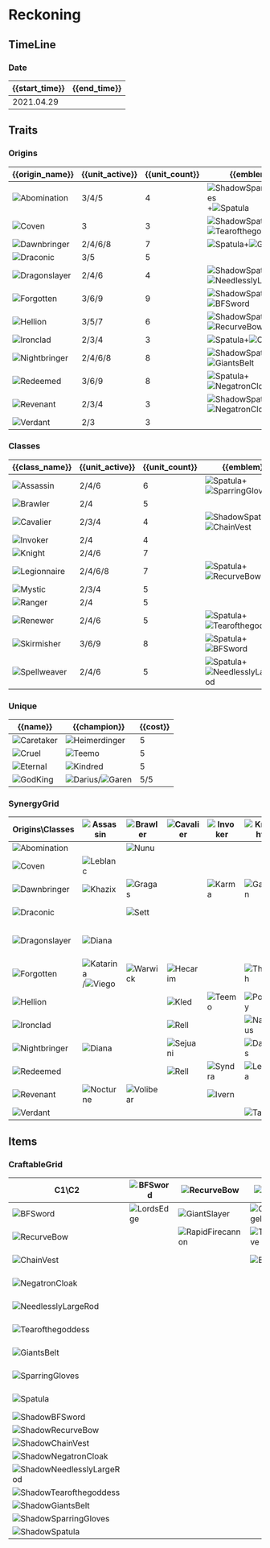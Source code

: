 # Reckoning

## TimeLine
### Date
| {{start_time}} | {{end_time}} |
| -              | -            |
| 2021.04.29     |              |

## Traits
### Origins
| {{origin_name}}                                                    | {{unit_active}} | {{unit_count}} | {{emblem}}                                                                                                                    | {{desc}} |
| -                                                                  | -               | -              | -                                                                                                                             | -        |
| ![Abomination](../tfttraits/icon/set5/ShadowYoumuusGhostblade.png) | 3/4/5           | 4              | ![ShadowSparringGloves](../tftitems/icon/set5/ShadowSparringGloves.png)+![Spatula](../tftitems/icon/set5/Spatula.png)         |          |
| ![Coven](../tfttraits/icon/set5/ShadowMagesCap.png)                | 3               | 3              | ![ShadowSpatula](../tftitems/icon/set5/ShadowSpatula.png)+![Tearofthegoddess](../tftitems/icon/set5/Tearofthegoddess.png)     |          |
| ![Dawnbringer](../tfttraits/icon/set5/WarlordsBanner.png)          | 2/4/6/8         | 7              | ![Spatula](../tftitems/icon/set5/Spatula.png)+![GiantsBelt](../tftitems/icon/set5/GiantsBelt.png)                             |          |
| ![Draconic](../tfttraits/icon/set5/Draconic.svg)                   | 3/5             | 5              |                                                                                                                               |          |
| ![Dragonslayer](../tfttraits/icon/set5/ShadowMantleofDusk.png)     | 2/4/6           | 4              | ![ShadowSpatula](../tftitems/icon/set5/ShadowSpatula.png)+![NeedlesslyLargeRod](../tftitems/icon/set5/NeedlesslyLargeRod.png) |          |
| ![Forgotten](../tfttraits/icon/set5/ShadowSwordoftheDivine.png)    | 3/6/9           | 9              | ![ShadowSpatula](../tftitems/icon/set5/ShadowSpatula.png)+![BFSword](../tftitems/icon/set5/BFSword.png)                       |          |
| ![Hellion](../tfttraits/icon/set5/ShadowDuelistsZeal.png)          | 3/5/7           | 6              | ![ShadowSpatula](../tftitems/icon/set5/ShadowSpatula.png)+![RecurveBow](../tftitems/icon/set5/RecurveBow.png)                 |          |
| ![Ironclad](../tfttraits/icon/set5/VanguardsCuirass.png)           | 2/3/4           | 3              | ![Spatula](../tftitems/icon/set5/Spatula.png)+![ChainVest](../tftitems/icon/set5/ChainVest.png)                               |          |
| ![Nightbringer](../tfttraits/icon/set5/ShadowWarlordsBanner.png)   | 2/4/6/8         | 8              | ![ShadowSpatula](../tftitems/icon/set5/ShadowSpatula.png)+![GiantsBelt](../tftitems/icon/set5/GiantsBelt.png)                 |          |
| ![Redeemed](../tfttraits/icon/set5/ElderwoodHeirloom.png)          | 3/6/9           | 8              | ![Spatula](../tftitems/icon/set5/Spatula.png)+![NegatronCloak](../tftitems/icon/set5/NegatronCloak.png)                       |          |
| ![Revenant](../tfttraits/icon/set5/ShadowElderwoodHeirloom.png)    | 2/3/4           | 3              | ![ShadowSpatula](../tftitems/icon/set5/ShadowSpatula.png)+![NegatronCloak](../tftitems/icon/set5/NegatronCloak.png)           |          |
| ![Verdant](../tfttraits/icon/set5/Verdant.svg)                     | 2/3             | 3              |                                                                                                                               |          |

### Classes
| {{class_name}}                                                 | {{unit_active}} | {{unit_count}} | {{emblem}}                                                                                                        | {{desc}} |
| -                                                              | -               | -              | -                                                                                                                 | -        |
| ![Assassin](../tfttraits/icon/set5/YoumuusGhostblade.png)      | 2/4/6           | 6              | ![Spatula](../tftitems/icon/set5/Spatula.png)+![SparringGloves](../tftitems/icon/set5/SparringGloves.png)         |          |
| ![Brawler](../tfttraits/icon/set5/Brawler.svg)                 | 2/4             | 5              |                                                                                                                   |          |
| ![Cavalier](../tfttraits/icon/set5/ShadowVanguardsCuirass.png) | 2/3/4           | 4              | ![ShadowSpatula](../tftitems/icon/set5/ShadowSpatula.png)+![ChainVest](../tftitems/icon/set5/ChainVest.png)       |          |
| ![Invoker](../tfttraits/icon/set5/Invoker.svg)                 | 2/4             | 4              |                                                                                                                   |          |
| ![Knight](../tfttraits/icon/set5/Knight.svg)                   | 2/4/6           | 7              |                                                                                                                   |          |
| ![Legionnaire](../tfttraits/icon/set5/DuelistsZeal.png)        | 2/4/6/8         | 7              | ![Spatula](../tftitems/icon/set5/Spatula.png)+![RecurveBow](../tftitems/icon/set5/RecurveBow.png)                 |          |
| ![Mystic](../tfttraits/icon/set5/Mystic.svg)                   | 2/3/4           | 5              |                                                                                                                   |          |
| ![Ranger](../tfttraits/icon/set5/Ranger.svg)                   | 2/4             | 5              |                                                                                                                   |          |
| ![Renewer](../tfttraits/icon/set5/MagesCap.png)                | 2/4/6           | 5              | ![Spatula](../tftitems/icon/set5/Spatula.png)+![Tearofthegoddess](../tftitems/icon/set5/Tearofthegoddess.png)     |          |
| ![Skirmisher](../tfttraits/icon/set5/SwordoftheDivine.png)     | 3/6/9           | 8              | ![Spatula](../tftitems/icon/set5/Spatula.png)+![BFSword](../tftitems/icon/set5/BFSword.png)                       |          |
| ![Spellweaver](../tfttraits/icon/set5/MantleofDusk.png)        | 2/4/6           | 5              | ![Spatula](../tftitems/icon/set5/Spatula.png)+![NeedlesslyLargeRod](../tftitems/icon/set5/NeedlesslyLargeRod.png) |          |

### Unique
| {{name}}                                           | {{champion}}                                                                                  | {{cost}} |
| -                                                  | -                                                                                             | -        |
| ![Caretaker](../tfttraits/icon/set5/Caretaker.svg) | ![Heimerdinger](../tftchampions/icon/set5/Heimerdinger.png)                                   | 5        |
| ![Cruel](../tfttraits/icon/set5/Cruel.svg)         | ![Teemo](../tftchampions/icon/set5/Teemo.png)                                                 | 5        |
| ![Eternal](../tfttraits/icon/set5/Eternal.svg)     | ![Kindred](../tftchampions/icon/set5/Kindred.png)                                             | 5        |
| ![GodKing](../tfttraits/icon/set5/GodKing.svg)     | ![Darius](../tftchampions/icon/set5/Darius.png)/![Garen](../tftchampions/icon/set5/Garen.png) | 5/5      |

### SynergyGrid
| Origins\Classes                                                    | ![Assassin](../tfttraits/icon/set5/YoumuusGhostblade.png)                                         | ![Brawler](../tfttraits/icon/set5/Brawler.svg)      | ![Cavalier](../tfttraits/icon/set5/ShadowVanguardsCuirass.png) | ![Invoker](../tfttraits/icon/set5/Invoker.svg)  | ![Knight](../tfttraits/icon/set5/Knight.svg)        | ![Legionnaire](../tfttraits/icon/set5/DuelistsZeal.png)                                       | ![Mystic](../tfttraits/icon/set5/Mystic.svg)      | ![Ranger](../tfttraits/icon/set5/Ranger.svg)        | ![Renewer](../tfttraits/icon/set5/MagesCap.png)             | ![Skirmisher](../tfttraits/icon/set5/SwordoftheDivine.png)                                            | ![Spellweaver](../tfttraits/icon/set5/MantleofDusk.png) |
| -                                                                  | -                                                                                                 | -                                                   | -                                                              | -                                               | -                                                   | -                                                                                             | -                                                 | -                                                   | -                                                           | -                                                                                                     | -                                                       |
| ![Abomination](../tfttraits/icon/set5/ShadowYoumuusGhostblade.png) |                                                                                                   | ![Nunu](../tftchampions/icon/set5/Nunu.png)         |                                                                |                                                 |                                                     | ![Kalista](../tftchampions/icon/set5/Kalista.png)                                             | ![Ryze](../tftchampions/icon/set5/Ryze.png)       |                                                     |                                                             |                                                                                                       | ![Brand](../tftchampions/icon/set5/Brand.png)           |
| ![Coven](../tfttraits/icon/set5/ShadowMagesCap.png)                | ![Leblanc](../tftchampions/icon/set5/Leblanc.png)                                                 |                                                     |                                                                |                                                 |                                                     |                                                                                               | ![Morgana](../tftchampions/icon/set5/Morgana.png) |                                                     | ![Lissandra](../tftchampions/icon/set5/Lissandra.png)       |                                                                                                       |                                                         |
| ![Dawnbringer](../tfttraits/icon/set5/WarlordsBanner.png)          | ![Khazix](../tftchampions/icon/set5/Khazix.png)                                                   | ![Gragas](../tftchampions/icon/set5/Gragas.png)     |                                                                | ![Karma](../tftchampions/icon/set5/Karma.png)   | ![Garen](../tftchampions/icon/set5/Garen.png)       | ![Riven](../tftchampions/icon/set5/Riven.png)                                                 |                                                   |                                                     | ![Soraka](../tftchampions/icon/set5/Soraka.png)             | ![Nidalee](../tftchampions/icon/set5/Nidalee.png)                                                     |                                                         |
| ![Draconic](../tfttraits/icon/set5/Draconic.svg)                   |                                                                                                   | ![Sett](../tftchampions/icon/set5/Sett.png)         |                                                                |                                                 |                                                     |                                                                                               |                                                   | ![Ashe](../tftchampions/icon/set5/Ashe.png)         | ![Heimerdinger](../tftchampions/icon/set5/Heimerdinger.png) | ![Udyr](../tftchampions/icon/set5/Udyr.png)                                                           | ![Zyra](../tftchampions/icon/set5/Zyra.png)             |
| ![Dragonslayer](../tfttraits/icon/set5/ShadowMantleofDusk.png)     | ![Diana](../tftchampions/icon/set5/Diana.png)                                                     |                                                     |                                                                |                                                 |                                                     | ![Mordekaiser](../tftchampions/icon/set5/Mordekaiser.png)                                     |                                                   |                                                     |                                                             | ![Pantheon](../tftchampions/icon/set5/Pantheon.png)/![Trundle](../tftchampions/icon/set5/Trundle.png) |                                                         |
| ![Forgotten](../tfttraits/icon/set5/ShadowSwordoftheDivine.png)    | ![Katarina](../tftchampions/icon/set5/Katarina.png)/![Viego](../tftchampions/icon/set5/Viego.jpg) | ![Warwick](../tftchampions/icon/set5/Warwick.png)   | ![Hecarim](../tftchampions/icon/set5/Hecarim.jpg)              |                                                 | ![Thresh](../tftchampions/icon/set5/Thresh.jpg)     | ![Draven](../tftchampions/icon/set5/Draven.png)                                               | ![Ryze](../tftchampions/icon/set5/Ryze.png)       | ![Vayne](../tftchampions/icon/set5/Vayne.png)       |                                                             | ![Viego](../tftchampions/icon/set5/Viego.jpg)                                                         | ![Viktor](../tftchampions/icon/set5/Viktor.png)         |
| ![Hellion](../tfttraits/icon/set5/ShadowDuelistsZeal.png)          |                                                                                                   |                                                     | ![Kled](../tftchampions/icon/set5/Kled.png)                    | ![Teemo](../tftchampions/icon/set5/Teemo.png)   | ![Poppy](../tftchampions/icon/set5/Poppy.png)       |                                                                                               | ![Lulu](../tftchampions/icon/set5/Lulu.png)       |                                                     |                                                             | ![Kennen](../tftchampions/icon/set5/Kennen.png)                                                       | ![Ziggs](../tftchampions/icon/set5/Ziggs.png)           |
| ![Ironclad](../tfttraits/icon/set5/VanguardsCuirass.png)           |                                                                                                   |                                                     | ![Rell](../tftchampions/icon/set5/Rell.png)                    |                                                 | ![Nautilus](../tftchampions/icon/set5/Nautilus.png) |                                                                                               |                                                   |                                                     |                                                             | ![Jax](../tftchampions/icon/set5/Jax.png)                                                             |                                                         |
| ![Nightbringer](../tfttraits/icon/set5/ShadowWarlordsBanner.png)   | ![Diana](../tftchampions/icon/set5/Diana.png)                                                     |                                                     | ![Sejuani](../tftchampions/icon/set5/Sejuani.png)              |                                                 | ![Darius](../tftchampions/icon/set5/Darius.png)     | ![Yasuo](../tftchampions/icon/set5/Yasuo.png)                                                 | ![Morgana](../tftchampions/icon/set5/Morgana.png) | ![Aphelios](../tftchampions/icon/set5/Aphelios.png) | ![Vladimir](../tftchampions/icon/set5/Vladimir.png)         | ![LeeSin](../tftchampions/icon/set5/LeeSin.png)                                                       |                                                         |
| ![Redeemed](../tfttraits/icon/set5/ElderwoodHeirloom.png)          |                                                                                                   |                                                     | ![Rell](../tftchampions/icon/set5/Rell.png)                    | ![Syndra](../tftchampions/icon/set5/Syndra.png) | ![Leona](../tftchampions/icon/set5/Leona.png)       | ![Aatrox](../tftchampions/icon/set5/Aatrox.png)/![Kayle](../tftchampions/icon/set5/Kayle.png) | ![Lux](../tftchampions/icon/set5/Lux.png)         | ![Varus](../tftchampions/icon/set5/Varus.png)       |                                                             |                                                                                                       | ![Velkoz](../tftchampions/icon/set5/Velkoz.png)         |
| ![Revenant](../tfttraits/icon/set5/ShadowElderwoodHeirloom.png)    | ![Nocturne](../tftchampions/icon/set5/Nocturne.png)                                               | ![Volibear](../tftchampions/icon/set5/Volibear.png) |                                                                | ![Ivern](../tftchampions/icon/set5/Ivern.png)   |                                                     |                                                                                               |                                                   |                                                     | ![Ivern](../tftchampions/icon/set5/Ivern.png)               |                                                                                                       |                                                         |
| ![Verdant](../tfttraits/icon/set5/Verdant.svg)                     |                                                                                                   |                                                     |                                                                |                                                 | ![Taric](../tftchampions/icon/set5/Taric.png)       | ![Kayle](../tftchampions/icon/set5/Kayle.png)                                                 |                                                   | ![Ashe](../tftchampions/icon/set5/Ashe.png)         |                                                             |                                                                                                       |                                                         |

## Items
### CraftableGrid
| C1\C2                                                                           | ![BFSword](../tftitems/icon/set5/BFSword.png)     | ![RecurveBow](../tftitems/icon/set5/RecurveBow.png)           | ![ChainVest](../tftitems/icon/set5/ChainVest.png)         | ![NegatronCloak](../tftitems/icon/set5/NegatronCloak.png)       | ![NeedlesslyLargeRod](../tftitems/icon/set5/NeedlesslyLargeRod.png)       | ![Tearofthegoddess](../tftitems/icon/set5/Tearofthegoddess.png) | ![GiantsBelt](../tftitems/icon/set5/GiantsBelt.png)         | ![SparringGloves](../tftitems/icon/set5/SparringGloves.png) | ![Spatula](../tftitems/icon/set5/Spatula.png)                     | ![ShadowBFSword](../tftitems/icon/set5/ShadowBFSword.png)       | ![ShadowRecurveBow](../tftitems/icon/set5/ShadowRecurveBow.png) | ![ShadowChainVest](../tftitems/icon/set5/ShadowChainVest.png)               | ![ShadowNegatronCloak](../tftitems/icon/set5/ShadowNegatronCloak.png)       | ![ShadowNeedlesslyLargeRod](../tftitems/icon/set5/ShadowNeedlesslyLargeRod.png) | ![ShadowTearofthegoddess](../tftitems/icon/set5/ShadowTearofthegoddess.png) | ![ShadowGiantsBelt](../tftitems/icon/set5/ShadowGiantsBelt.png)     | ![ShadowSparringGloves](../tftitems/icon/set5/ShadowSparringGloves.png)       | ![ShadowSpatula](../tftitems/icon/set5/ShadowSpatula.png)                     |
| -                                                                               | -                                                 | -                                                             | -                                                         | -                                                               | -                                                                         | -                                                               | -                                                           | -                                                           | -                                                                 | -                                                               | -                                                               | -                                                                           | -                                                                           | -                                                                               | -                                                                           | -                                                                   | -                                                                             | -                                                                             |
| ![BFSword](../tftitems/icon/set5/BFSword.png)                                   | ![LordsEdge](../tftitems/icon/set5/LordsEdge.png) | ![GiantSlayer](../tftitems/icon/set5/GiantSlayer.png)         | ![GuardianAngel](../tftitems/icon/set5/GuardianAngel.png) | ![Bloodthirster](../tftitems/icon/set5/Bloodthirster.png)       | ![HextechGunblade](../tftitems/icon/set5/HextechGunblade.png)             | ![SpearofShojin](../tftitems/icon/set5/SpearofShojin.png)       | ![ZekesHerald](../tftitems/icon/set5/ZekesHerald.png)       | ![InfinityEdge](../tftitems/icon/set5/InfinityEdge.png)     | ![SwordoftheDivine](../tftitems/icon/set5/SwordoftheDivine.png)   | ![CursedDeathblade](../tftitems/icon/set5/CursedDeathblade.png) | ![EvilGiantSlayer](../tftitems/icon/set5/EvilGiantSlayer.png)   | ![GuardianFallenAngel](../tftitems/icon/set5/GuardianFallenAngel.png)       | ![Riskthirster](../tftitems/icon/set5/Riskthirster.png)                     | ![CursedHextechGunblade](../tftitems/icon/set5/CursedHextechGunblade.png)       | ![CursedSpearofShojin](../tftitems/icon/set5/CursedSpearofShojin.png)       | ![ZekesEvilHerald](../tftitems/icon/set5/ZekesEvilHerald.png)       | ![CursedInfinityEdge](../tftitems/icon/set5/CursedInfinityEdge.png)           | ![ShadowSwordoftheDivine](../tftitems/icon/set5/ShadowSwordoftheDivine.png)   |
| ![RecurveBow](../tftitems/icon/set5/RecurveBow.png)                             |                                                   | ![RapidFirecannon](../tftitems/icon/set5/RapidFirecannon.png) | ![TitansResolve](../tftitems/icon/set5/TitansResolve.png) | ![RunaansHurricane](../tftitems/icon/set5/RunaansHurricane.png) | ![GuinsoosRageblade](../tftitems/icon/set5/GuinsoosRageblade.png)         | ![StatikkShiv](../tftitems/icon/set5/StatikkShiv.png)           | ![ZzRotPortal](../tftitems/icon/set5/ZzRotPortal.png)       | ![LastWhisper](../tftitems/icon/set5/LastWhisper.png)       | ![DuelistsZeal](../tftitems/icon/set5/DuelistsZeal.png)           |                                                                 | ![RapidDeathcannon](../tftitems/icon/set5/RapidDeathcannon.png) | ![TitansExplosiveResolve](../tftitems/icon/set5/TitansExplosiveResolve.png) | ![RunaansEvilHurricane](../tftitems/icon/set5/RunaansEvilHurricane.png)     | ![GuinsoosEvilRageblade](../tftitems/icon/set5/GuinsoosEvilRageblade.png)       | ![EvilStatikkShiv](../tftitems/icon/set5/EvilStatikkShiv.png)               | ![ZzRotDarkPortal](../tftitems/icon/set5/ZzRotDarkPortal.png)       | ![FinalWhisper](../tftitems/icon/set5/FinalWhisper.png)                       | ![ShadowDuelistsZeal](../tftitems/icon/set5/ShadowDuelistsZeal.png)           |
| ![ChainVest](../tftitems/icon/set5/ChainVest.png)                               |                                                   |                                                               | ![BrambleVest](../tftitems/icon/set5/BrambleVest.png)     | ![IronWill](../tftitems/icon/set5/IronWill.png)                 | ![LocketoftheIronSolari](../tftitems/icon/set5/LocketoftheIronSolari.png) | ![FrozenHeart](../tftitems/icon/set5/FrozenHeart.png)           | ![SunfireCape](../tftitems/icon/set5/SunfireCape.png)       | ![Shroud](../tftitems/icon/set5/Shroud.png)                 | ![VanguardsCuirass](../tftitems/icon/set5/VanguardsCuirass.png)   |                                                                 |                                                                 | ![VillainsBrambleVest](../tftitems/icon/set5/VillainsBrambleVest.png)       | ![EvilGargoyleStoneplate](../tftitems/icon/set5/EvilGargoyleStoneplate.png) |                                                                                 |                                                                             | ![EclipseCape](../tftitems/icon/set5/EclipseCape.png)               | ![DarkShroudofStillness](../tftitems/icon/set5/DarkShroudofStillness.png)     | ![ShadowVanguardsCuirass](../tftitems/icon/set5/ShadowVanguardsCuirass.png)   |
| ![NegatronCloak](../tftitems/icon/set5/NegatronCloak.png)                       |                                                   |                                                               |                                                           | ![DragonsClaw](../tftitems/icon/set5/DragonsClaw.png)           | ![IonicSpark](../tftitems/icon/set5/IonicSpark.png)                       | ![Chalice](../tftitems/icon/set5/Chalice.png)                   | ![Zephyr](../tftitems/icon/set5/Zephyr.png)                 | ![Quicksilver](../tftitems/icon/set5/Quicksilver.png)       | ![ElderwoodHeirloom](../tftitems/icon/set5/ElderwoodHeirloom.png) |                                                                 |                                                                 |                                                                             | ![DarkDragonsClaw](../tftitems/icon/set5/DarkDragonsClaw.png)               |                                                                                 |                                                                             | ![ExplosiveZephyr](../tftitems/icon/set5/ExplosiveZephyr.png)       | ![EvilQuicksilver](../tftitems/icon/set5/EvilQuicksilver.png)                 | ![ShadowElderwoodHeirloom](../tftitems/icon/set5/ShadowElderwoodHeirloom.png) |
| ![NeedlesslyLargeRod](../tftitems/icon/set5/NeedlesslyLargeRod.png)             |                                                   |                                                               |                                                           |                                                                 | ![RabadonsDeathcap](../tftitems/icon/set5/RabadonsDeathcap.png)           | ![LudensEcho](../tftitems/icon/set5/LudensEcho.png)             | ![Morellonomicon](../tftitems/icon/set5/Morellonomicon.png) | ![ArcaneGauntlet](../tftitems/icon/set5/ArcaneGauntlet.png) | ![MantleofDusk](../tftitems/icon/set5/MantleofDusk.png)           |                                                                 |                                                                 | ![LocketoftheDarkSolari](../tftitems/icon/set5/LocketoftheDarkSolari.png)   | ![IonicDarkSpark](../tftitems/icon/set5/IonicDarkSpark.png)                 | ![RabadonsCursedDeathcap](../tftitems/icon/set5/RabadonsCursedDeathcap.png)     | ![ArchdemonsStaff](../tftitems/icon/set5/ArchdemonsStaff.png)               | ![Morevillonomicon](../tftitems/icon/set5/Morevillonomicon.png)     | ![PoisonedGauntlet](../tftitems/icon/set5/PoisonedGauntlet.png)               | ![ShadowMantleofDusk](../tftitems/icon/set5/ShadowMantleofDusk.png)           |
| ![Tearofthegoddess](../tftitems/icon/set5/Tearofthegoddess.png)                 |                                                   |                                                               |                                                           |                                                                 |                                                                           | ![BlueSentinel](../tftitems/icon/set5/BlueSentinel.png)         | ![Redemption](../tftitems/icon/set5/Redemption.png)         | ![HandofJustice](../tftitems/icon/set5/HandofJustice.png)   | ![MagesCap](../tftitems/icon/set5/MagesCap.png)                   |                                                                 |                                                                 | ![FrozenDarkHeart](../tftitems/icon/set5/FrozenDarkHeart.png)               | ![ChaliceofMalice](../tftitems/icon/set5/ChaliceofMalice.png)               |                                                                                 | ![VeryDarkBlueBuff](../tftitems/icon/set5/VeryDarkBlueBuff.png)             | ![LackofRedemption](../tftitems/icon/set5/LackofRedemption.png)     | ![HandofVengence](../tftitems/icon/set5/HandofVengence.png)                   | ![ShadowMagesCap](../tftitems/icon/set5/ShadowMagesCap.png)                   |
| ![GiantsBelt](../tftitems/icon/set5/GiantsBelt.png)                             |                                                   |                                                               |                                                           |                                                                 |                                                                           |                                                                 | ![WarmogsArmor](../tftitems/icon/set5/WarmogsArmor.png)     | ![Backhand](../tftitems/icon/set5/Backhand.png)             | ![WarlordsBanner](../tftitems/icon/set5/WarlordsBanner.png)       |                                                                 |                                                                 |                                                                             |                                                                             |                                                                                 |                                                                             | ![WarmogsPoisonArmor](../tftitems/icon/set5/WarmogsPoisonArmor.png) | ![ExplosiveTrapClaw](../tftitems/icon/set5/ExplosiveTrapClaw.png)             | ![ShadowWarlordsBanner](../tftitems/icon/set5/ShadowWarlordsBanner.png)       |
| ![SparringGloves](../tftitems/icon/set5/SparringGloves.png)                     |                                                   |                                                               |                                                           |                                                                 |                                                                           |                                                                 |                                                             | ![ThiefsGloves](../tftitems/icon/set5/ThiefsGloves.png)     | ![YoumuusGhostblade](../tftitems/icon/set5/YoumuusGhostblade.png) |                                                                 |                                                                 |                                                                             |                                                                             |                                                                                 |                                                                             |                                                                     | ![CursedThiefsGlove](../tftitems/icon/set5/CursedThiefsGlove.png)             |                                                                               |
| ![Spatula](../tftitems/icon/set5/Spatula.png)                                   |                                                   |                                                               |                                                           |                                                                 |                                                                           |                                                                 |                                                             |                                                             | ![ForceofNature](../tftitems/icon/set5/ForceofNature.png)         |                                                                 |                                                                 |                                                                             |                                                                             |                                                                                 |                                                                             |                                                                     | ![ShadowYoumuusGhostblade](../tftitems/icon/set5/ShadowYoumuusGhostblade.png) | ![ForceofDarkness](../tftitems/icon/set5/ForceofDarkness.png)                 |
| ![ShadowBFSword](../tftitems/icon/set5/ShadowBFSword.png)                       |                                                   |                                                               |                                                           |                                                                 |                                                                           |                                                                 |                                                             |                                                             |                                                                   |                                                                 |                                                                 |                                                                             |                                                                             |                                                                                 |                                                                             |                                                                     |                                                                               |                                                                               |
| ![ShadowRecurveBow](../tftitems/icon/set5/ShadowRecurveBow.png)                 |                                                   |                                                               |                                                           |                                                                 |                                                                           |                                                                 |                                                             |                                                             |                                                                   |                                                                 |                                                                 |                                                                             |                                                                             |                                                                                 |                                                                             |                                                                     |                                                                               |                                                                               |
| ![ShadowChainVest](../tftitems/icon/set5/ShadowChainVest.png)                   |                                                   |                                                               |                                                           |                                                                 |                                                                           |                                                                 |                                                             |                                                             |                                                                   |                                                                 |                                                                 |                                                                             |                                                                             |                                                                                 |                                                                             |                                                                     |                                                                               |                                                                               |
| ![ShadowNegatronCloak](../tftitems/icon/set5/ShadowNegatronCloak.png)           |                                                   |                                                               |                                                           |                                                                 |                                                                           |                                                                 |                                                             |                                                             |                                                                   |                                                                 |                                                                 |                                                                             |                                                                             |                                                                                 |                                                                             |                                                                     |                                                                               |                                                                               |
| ![ShadowNeedlesslyLargeRod](../tftitems/icon/set5/ShadowNeedlesslyLargeRod.png) |                                                   |                                                               |                                                           |                                                                 |                                                                           |                                                                 |                                                             |                                                             |                                                                   |                                                                 |                                                                 |                                                                             |                                                                             |                                                                                 |                                                                             |                                                                     |                                                                               |                                                                               |
| ![ShadowTearofthegoddess](../tftitems/icon/set5/ShadowTearofthegoddess.png)     |                                                   |                                                               |                                                           |                                                                 |                                                                           |                                                                 |                                                             |                                                             |                                                                   |                                                                 |                                                                 |                                                                             |                                                                             |                                                                                 |                                                                             |                                                                     |                                                                               |                                                                               |
| ![ShadowGiantsBelt](../tftitems/icon/set5/ShadowGiantsBelt.png)                 |                                                   |                                                               |                                                           |                                                                 |                                                                           |                                                                 |                                                             |                                                             |                                                                   |                                                                 |                                                                 |                                                                             |                                                                             |                                                                                 |                                                                             |                                                                     |                                                                               |                                                                               |
| ![ShadowSparringGloves](../tftitems/icon/set5/ShadowSparringGloves.png)         |                                                   |                                                               |                                                           |                                                                 |                                                                           |                                                                 |                                                             |                                                             |                                                                   |                                                                 |                                                                 |                                                                             |                                                                             |                                                                                 |                                                                             |                                                                     |                                                                               |                                                                               |
| ![ShadowSpatula](../tftitems/icon/set5/ShadowSpatula.png)                       |                                                   |                                                               |                                                           |                                                                 |                                                                           |                                                                 |                                                             |                                                             |                                                                   |                                                                 |                                                                 |                                                                             |                                                                             |                                                                                 |                                                                             |                                                                     |                                                                               |                                                                               |